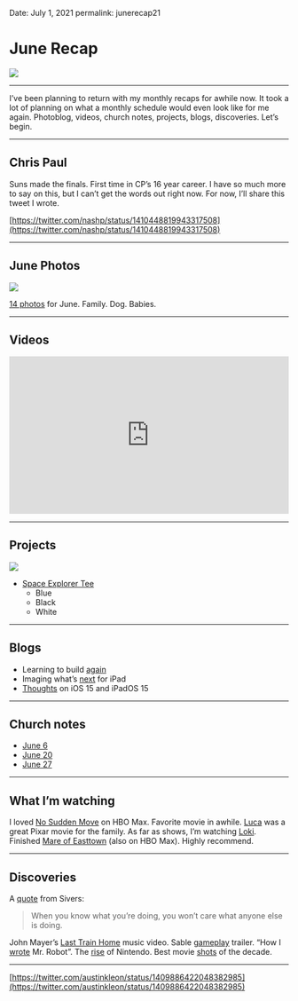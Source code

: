 
Date: July 1, 2021
permalink: junerecap21

# June Recap

![](https://images.unsplash.com/photo-1494438639946-1ebd1d20bf85?ixlib=rb-1.2.1&q=80&fm=jpg&crop=entropy&cs=tinysrgb&dl=david-van-dijk-3LTht2nxd34-unsplash.jpg)

---- 

I’ve been planning to return with my monthly recaps for awhile now. It took a lot of planning on what a monthly schedule would even look like for me again. Photoblog, videos, church notes, projects, blogs, discoveries. Let’s begin.

---- 

## Chris Paul

Suns made the finals. First time in CP’s 16 year career. I have so much more to say on this, but I can’t get the words out right now. For now, I’ll share this tweet I wrote. 

[https://twitter.com/nashp/status/1410448819943317508](https://twitter.com/nashp/status/1410448819943317508)

---- 

## June Photos

![](https://blotcdn.com/blog_7d9c6729f90a4fd68ca68a09e88009f0/_image_cache/24c0352f-e22b-4b6e-b13f-e5d7881cb95e.jpg)

[14 photos](jun21) for June. Family. Dog. Babies. 

---- 

## Videos

 <div style="width:100%;height:0px;position:relative;padding-bottom:56.250%;"><iframe src="https://streamable.com/e/48uv6u" frameborder="0" width="100%" height="100%" allowfullscreen style="width:100%;height:100%;position:absolute;left:0px;top:0px;overflow:hidden;"></iframe></div>

---- 

## Projects

![](https://blotcdn.com/blog_7d9c6729f90a4fd68ca68a09e88009f0/_image_cache/e4a4cc9c-806c-49bb-891f-6fec15bf39c4.jpg)

- [Space Explorer Tee](https://nashp.com/se)
	- Blue
	- Black
	- White

---- 

## Blogs

- Learning to build [again](https://nashp.com/learning-to-build-again)
- Imaging what’s [next](https://nashp.com/imagining-what-s-next-for-ipad) for iPad
- [Thoughts](https://nashp.com/ios15) on iOS 15 and iPadOS 15

---- 

## Church notes

- [June 6](https://nashp.com/cross-church-june-6-2021)
- [June 20](https://nashp.com/cross-church-june-20-2021)
- [June 27](https://nashp.com/cross-church-notes-june-27-2021)

---- 

## What I’m watching

I loved [No Sudden Move](https://m.imdb.com/title/tt11525644/) on HBO Max. Favorite movie in awhile. [Luca](https://movies.disney.com/luca) was a great Pixar movie for the family. As far as shows, I’m watching [Loki](https://m.imdb.com/title/tt9140554/). Finished [Mare of Easttown](https://www.hbo.com/mare-of-easttown) (also on HBO Max). Highly recommend. 

---- 

## Discoveries

A [quote](https://nashp.com/when-you-know-what-you-re-doing-you-won-t-care-what-anyone-else-is-doing-derek-sivers) from Sivers:

> When you know what you’re doing, you won’t care what anyone else is doing. 

John Mayer’s [Last Train Home](https://nashp.com/john-mayer-last-train-home-official-video) music video. Sable [gameplay](https://nashp.com/sable-gameplay-trailer-e3-2021) trailer. “How I [wrote](https://nashp.com/how-i-wrote-mr-robot) Mr. Robot”.  The [rise](https://nashp.com/the-rise-of-nintendo) of Nintendo. Best movie [shots](https://nashp.com/the-best-movie-shots-of-the-decade-hollywood-2010-2019) of the decade.

---- 

[https://twitter.com/austinkleon/status/1409886422048382985](https://twitter.com/austinkleon/status/1409886422048382985)
